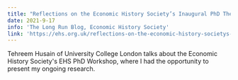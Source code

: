 ```yaml
---
title: "Reflections on the Economic History Society’s Inaugural PhD Thesis Workshop"
date: 2021-9-17
info: 'The Long Run Blog, Economic History Society'
link: 'https://ehs.org.uk/reflections-on-the-economic-history-societys-inaugural-phd-thesis-workshop/'
---
```


Tehreem Husain of University College London talks about the Economic History Society's EHS PhD Workshop, where I had the opportunity to present my ongoing research. 
